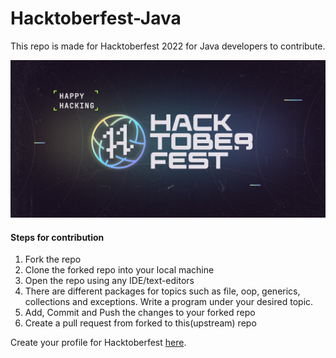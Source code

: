 # Hacktoberfest-Java

This repo is made for Hacktoberfest 2022 for Java developers to contribute.


![alt hacktoberfest-banner](./hacktoberfest-banner.jpg)

#### Steps for contribution

1. Fork the repo
2. Clone the forked repo into your local machine
3. Open the repo using any IDE/text-editors
4. There are different packages for topics such as file, oop, generics, collections and exceptions. Write a program under your desired topic.
5. Add, Commit and Push the changes to your forked repo
6. Create a pull request from forked to this(upstream) repo


Create your profile for Hacktoberfest [here](https://hacktoberfest.com/profile/).
